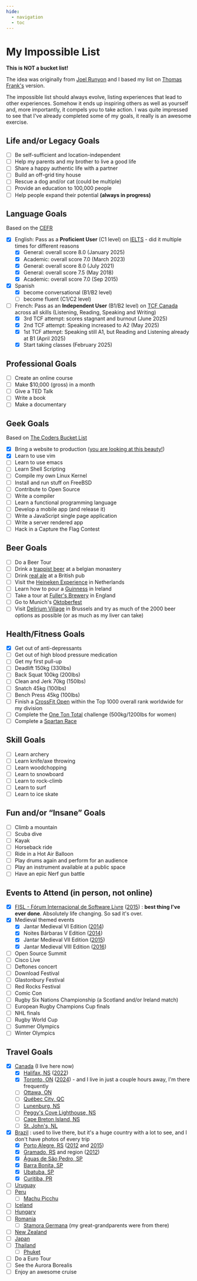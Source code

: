 ```yaml
---
hide:
  - navigation
  - toc
---
```


# My Impossible List

**This is NOT a bucket list!**

The idea was originally from [Joel Runyon](https://impossiblehq.com/impossible-list/) and I based my list on [Thomas Frank's](https://collegeinfogeek.com/about/meet-the-author/my-impossible-list/) version.

The impossible list should always evolve, listing experiences that lead to other experiences. Somehow it ends up inspiring others as well as yourself and, more importantly, it compels you to take action. I was quite impressed to see that I've already completed some of my goals, it really is an awesome exercise.

## Life and/or Legacy Goals
- [ ] Be self-sufficient and location-independent
- [ ] Help my parents and my brother to live a good life
- [ ] Share a happy authentic life with a partner
- [ ] Build an off-grid tiny house
- [ ] Rescue a dog and/or cat (could be multiple)
- [ ] Provide an education to 100,000 people
- [ ] Help people expand their potential **(always in progress)**

## Language Goals
Based on the [CEFR](https://en.wikipedia.org/wiki/Common_European_Framework_of_Reference_for_Languages#Common_reference_levels)

- [x] English: Pass as a **Proficient User** (C1 level) on [IELTS](https://takeielts.britishcouncil.org/teach-ielts/test-information/scores-explained) - did it multiple times for different reasons
    * [x] General: overall score 8.0 (January 2025)
    * [x] Academic: overall score 7.0 (March 2023)
    * [x] General: overall score 8.0 (July 2021)
    * [x] General: overall score 7.5 (May 2018)
    * [x] Academic: overall score 7.0 (Sep 2015)
- [x] Spanish
    - [x] become conversational (B1/B2 level)
    - [ ] become fluent (C1/C2 level)
- [ ] French: Pass as an **Independent User** (B1/B2 level) on [TCF Canada](https://www.france-education-international.fr/test/tcf-canada?langue=en) across all skills (Listening, Reading, Speaking and Writing)
    * [x] 3rd TCF attempt: scores stagnant and burnout (June 2025)
    * [x] 2nd TCF attempt: Speaking increased to A2 (May 2025)
    * [x] 1st TCF attempt: Speaking still A1, but Reading and Listening already at B1 (April 2025)
    * [x] Start taking classes (February 2025)

## Professional Goals
- [ ] Create an online course
- [ ] Make $10,000 (gross) in a month
- [ ] Give a TED Talk
- [ ] Write a book
- [ ] Make a documentary

## Geek Goals
Based on [The Coders Bucket List](https://dev.to/remast/the-coders-bucket-list-138m)

- [x] Bring a website to production ([you are looking at this beauty!](https://livialima.net "my website"))
- [x] Learn to use vim
- [ ] Learn to use emacs
- [ ] Learn Shell Scripting
- [ ] Compile my own Linux Kernel
- [ ] Install and run stuff on FreeBSD
- [ ] Contribute to Open Source
- [ ] Write a compiler
- [ ] Learn a functional programming language
- [ ] Develop a mobile app (and release it)
- [ ] Write a JavaScript single page application
- [ ] Write a server rendered app
- [ ] Hack in a Capture the Flag Contest

## Beer Goals
- [ ] Do a Beer Tour
- [ ] Drink a [trappist beer](https://en.wikipedia.org/wiki/Trappist_beer) at a belgian monastery
- [ ] Drink [real ale](https://camra.org.uk/learn-discover/the-basics/what-is-real-ale/) at a British pub
- [ ] Visit the [Heineken Experience](https://www.heinekenexperience.com/en/) in Netherlands
- [ ] Learn how to pour a [Guinness](https://www.guinness-storehouse.com/en/visit/premium-experiences) in Ireland
- [ ] Take a tour at [Fuller's Brewery](https://www.fullersbrewery.co.uk/pages/brewery-tours) in England
- [ ] Go to Munich's [Oktoberfest](https://www.oktoberfest.de/en)
- [ ] Visit [Delirium Village](https://www.deliriumvillage.com/) in Brussels and try as much of the 2000 beer options as possible (or as much as my liver can take)

## Health/Fitness Goals
- [x] Get out of anti-depressants
- [ ] Get out of high blood pressure medication
- [ ] Get my first pull-up
- [ ] Deadlift 150kg (330lbs)
- [ ] Back Squat 100kg (200lbs)
- [ ] Clean and Jerk 70kg (150lbs)
- [ ] Snatch 45kg (100lbs)
- [ ] Bench Press 45kg (100lbs)
- [ ] Finish a [CrossFit Open](https://games.crossfit.com/open) within the Top 1000 overall rank worldwide for my division
- [ ] Complete the [One Ton Total](https://otc.securechkout.com/join) challenge (500kg/1200lbs for women)
- [ ] Complete a [Spartan Race](https://www.spartan.com/)

## Skill Goals
- [ ] Learn archery
- [ ] Learn knife/axe throwing
- [ ] Learn woodchopping
- [ ] Learn to snowboard
- [ ] Learn to rock-climb
- [ ] Learn to surf
- [ ] Learn to ice skate

## Fun and/or “Insane” Goals
- [ ] Climb a mountain
- [ ] Scuba dive
- [ ] Kayak
- [ ] Horseback ride
- [ ] Ride in a Hot Air Balloon
- [ ] Play drums again and perform for an audience
- [ ] Play an instrument available at a public space
- [ ] Have an epic Nerf gun battle

## Events to Attend (in person, not online)
- [x] [FISL - Fórum Internacional de Software Livre](https://web.archive.org/web/20150713055504/http://softwarelivre.org/fisl16/o-evento/sobre-o-fisl) ([2015](https://www.facebook.com/media/set/?set=a.1424877627701838)) : **best thing I've ever done**. Absolutely life changing. So sad it's over.
- [x] Medieval themed events
    * [x] Jantar Medieval VI Edition ([2014](https://www.facebook.com/media/set/?set=a.240107426178870))
    * [x] Noites Bárbaras V Edition ([2014](https://www.facebook.com/media/set/?set=a.260698884119724))
    * [x] Jantar Medieval VII Edition ([2015](https://www.facebook.com/media/set/?set=a.1424809451041989))
    * [x] Jantar Medieval VIII Edition ([2016](https://www.facebook.com/media/set/?set=a.497436407112636))
- [ ] Open Source Summit
- [ ] Cisco Live
- [ ] Deftones concert
- [ ] Download Festival
- [ ] Glastonbury Festival
- [ ] Red Rocks Festival
- [ ] Comic Con
- [ ] Rugby Six Nations Championship (a Scotland and/or Ireland match)
- [ ] European Rugby Champions Cup finals
- [ ] NHL finals
- [ ] Rugby World Cup
- [ ] Summer Olympics
- [ ] Winter Olympics

## Travel Goals
- [x] [Canada](https://maps.app.goo.gl/hbKv1QSHTjQgCeNM9) (I live here now)
    - [x] [Halifax, NS](https://maps.app.goo.gl/wbyqC9d9fcx2bCXr8) ([2022](https://www.instagram.com/stories/highlights/18077094721315419/))
    - [x] [Toronto, ON](https://maps.app.goo.gl/rbjMm97YEivw27r3A) ([2024](https://www.instagram.com/stories/highlights/18028112513030137/)) - and I live in just a couple hours away, I'm there frequently
    - [ ] [Ottawa, ON](https://maps.app.goo.gl/6yKCqyMdW5SnJsa5A)
    - [ ] [Québec City, QC](https://maps.app.goo.gl/vaNstKFXg99gGzgp7)
    - [ ] [Lunenburg, NS](https://maps.app.goo.gl/4MQrUyJSy9nDVMjm7)
    - [ ] [Peggy's Cove Lighthouse, NS](https://maps.app.goo.gl/NJn8moW8ar9HBijw5)
    - [ ] [Cape Breton Island, NS](https://maps.app.goo.gl/RsMgfHitMCbLD762A)
    - [ ] [St. John's, NL](https://maps.app.goo.gl/2NHUR6DXKCHruXnP7)
- [x] [Brazil](https://maps.app.goo.gl/faxAgA2iYaeLk5139) : used to live there, but it's a huge country with a lot to see, and I don't have photos of every trip
    - [x] [Porto Alegre, RS](https://maps.app.goo.gl/WbXeqdxLmTWRd9J46) ([2012](https://www.facebook.com/media/set/?set=a.1425373267652274) and [2015](https://www.facebook.com/media/set/?set=a.1429090933947174))
    - [x] [Gramado, RS](https://maps.app.goo.gl/9Q87UhGbyXsF2xe6A) and region ([2012](https://www.facebook.com/media/set/?set=a.1429141823942085))
    - [x] [Águas de São Pedro, SP](https://maps.app.goo.gl/WVoNQZAgayDaNm948)
    - [x] [Barra Bonita, SP](https://maps.app.goo.gl/38aQjRRrNHvVvsJS8)
    - [x] [Ubatuba, SP](https://maps.app.goo.gl/sz6PoozX711BxdPm7)
    - [x] [Curitiba, PR](https://maps.app.goo.gl/kHMgdy913CMkLzG69)
- [ ] [Uruguay](https://maps.app.goo.gl/uUfR1DUe9Syc5EK78)
- [ ] [Peru](https://maps.app.goo.gl/89JmV4rR9U1x3Je37)
    - [ ] [Machu Picchu](https://maps.app.goo.gl/jFwetgnyW5dvBS9o8)
- [ ] [Iceland](https://maps.app.goo.gl/Jb7JCBREu9VUKHYK9)
- [ ] [Hungary](https://maps.app.goo.gl/odavBKsz7bjzRi3NA)
- [ ] [Romania](https://maps.app.goo.gl/XmDWnCDJYF3vLAES8)
    - [ ] [Stamora Germana](https://maps.app.goo.gl/8YHoeKjE69g29uSE7) (my great-grandparents were from there)
- [ ] [New Zealand](https://maps.app.goo.gl/X5d2afopMXEF5f429)
- [ ] [Japan](https://maps.app.goo.gl/hfgzZ5GaG68ho6Rb8)
- [ ] [Thailand](https://maps.app.goo.gl/y7Ci8H4XMkrgDwccA)
    - [ ] [Phuket](https://maps.app.goo.gl/3naN7sywEvpwwEMX9)
- [ ] Do a Euro Tour
- [ ] See the Aurora Borealis
- [ ] Enjoy an awesome cruise
